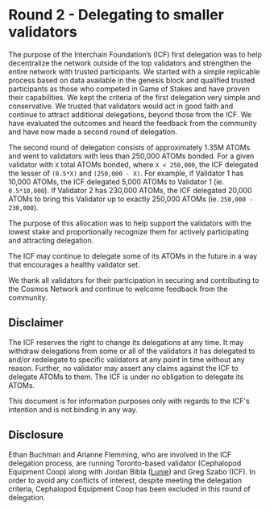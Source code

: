 # Round 2 - Delegating to smaller validators

The purpose of the Interchain Foundation’s (ICF) first delegation was to help decentralize the network outside
of the top validators and strengthen the entire network with trusted participants.
We started with a simple replicable process based on data available in the genesis block and qualified trusted participants
as those who competed in Game of Stakes and have proven their capabilities.
We kept the criteria of the first delegation very simple and conservative.
We trusted that validators would act in good faith and continue to attract additional delegations,
beyond those from the ICF.
We have evaluated the outcomes and heard the feedback from the community and have now made a second round of delegation.

The second round of delegation consists of approximately 1.35M ATOMs and went to validators with less than 250,000 ATOMs bonded.
For a given validator with `X` total ATOMs bonded, where `X < 250,000`, the ICF delegated the lesser of `(0.5*X)` and `(250,000 - X)`.
For example, if Validator 1 has 10,000 ATOMs, the ICF delegated 5,000 ATOMs to Validator 1 (ie. `0.5*10,000`).
If Validator 2 has 230,000 ATOMs, the ICF delegated 20,000 ATOMs to bring this Validator up to exactly 250,000 ATOMs
(ie. `250,000 - 230,000`).

The purpose of this allocation was to help support the validators with the lowest stake and proportionally
recognize them for actively participating and attracting delegation.

The ICF may continue to delegate some of its ATOMs in the future in a way that encourages a healthy validator set.

We thank all validators for their participation in securing and contributing to the Cosmos Network and  continue to welcome feedback from the community.

##  Disclaimer

The ICF reserves the right to change its delegations at any time. It may withdraw delegations
from some or all of the validators it has delegated to and/or redelegate to specific validators at any point
in time without any reason. Further, no validator may assert any claims against the ICF to delegate ATOMs to them.
The ICF is under no obligation to delegate its ATOMs.

This document is for information purposes only with regards to the ICF's intention and is not binding in any way.

## Disclosure

Ethan Buchman  and Arianne Flemming, who are involved in the ICF delegation process,
are running Toronto-based validator (Cephalopod Equipment Coop) along with Jordan Bibla ([Lunie](https://lunie.io)) and Greg Szabo (ICF).
In order to avoid any conflicts of interest, despite meeting the delegation criteria,
Cephalopod Equipment Coop has been excluded in this round of delegation.

